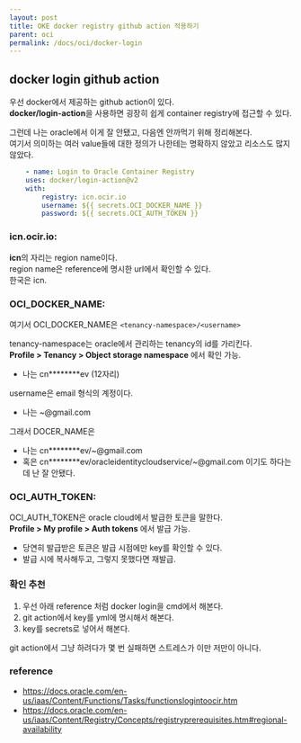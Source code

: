```yaml
---
layout: post
title: OKE docker registry github action 적용하기
parent: oci
permalink: /docs/oci/docker-login
---
```


## docker login github action

우선 docker에서 제공하는 github action이 있다.  
**docker/login-action**을 사용하면 굉장히 쉽게 container registry에 접근할 수 있다.  

그런데 나는 oracle에서 이게 잘 안됐고, 다음엔 안까먹기 위해 정리해본다.  
여기서 의미하는 여러 value들에 대한 정의가 나한테는 명확하지 않았고 리소스도 많지 않았다.

```yml
    - name: Login to Oracle Container Registry
    uses: docker/login-action@v2
    with:
        registry: icn.ocir.io
        username: ${{ secrets.OCI_DOCKER_NAME }}
        password: ${{ secrets.OCI_AUTH_TOKEN }}
```

### icn.ocir.io:  

**icn**의 자리는 region name이다.  
region name은 reference에 명시한 url에서 확인할 수 있다.  
한국은 icn.

### OCI_DOCKER_NAME:  

여기서 OCI_DOCKER_NAME은 `<tenancy-namespace>/<username>`

tenancy-namespace는 oracle에서 관리하는 tenancy의 id를 가리킨다.  
**Profile > Tenancy > Object storage namespace** 에서 확인 가능.  
- 나는 cn********ev (12자리)

username은 email 형식의 계정이다.
- 나는 ~@gmail.com

그래서 DOCER_NAME은
- 나는 cn********ev/~@gmail.com
- 혹은 cn********ev/oracleidentitycloudservice/~@gmail.com 이기도 하다는데 난 잘 안됐다.

### OCI_AUTH_TOKEN:  

OCI_AUTH_TOKEN은 oracle cloud에서 발급한 토큰을 말한다.  
**Profile > My profile > Auth tokens** 에서 발급 가능.  
- 당연히 발급받은 토큰은 발급 시점에만 key를 확인할 수 있다.
- 발급 시에 복사해두고, 그렇지 못했다면 재발급.

### 확인 추천

1. 우선 아래 reference 처럼 docker login을 cmd에서 해본다.  
2. git action에서 key를 yml에 명시해서 해본다.
3. key를 secrets로 넣어서 해본다.

git action에서 그냥 하려다가 몇 번 실패하면 스트레스가 이만 저만이 아니다.

### reference

- https://docs.oracle.com/en-us/iaas/Content/Functions/Tasks/functionslogintoocir.htm
- https://docs.oracle.com/en-us/iaas/Content/Registry/Concepts/registryprerequisites.htm#regional-availability